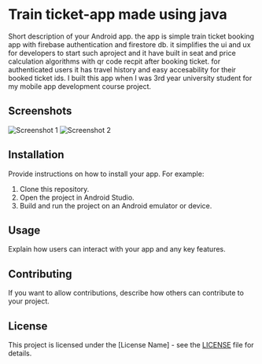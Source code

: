 # Train ticket-app made using java

Short description of your Android app.
  the app is simple train ticket booking app with firebase authentication and firestore db. it simplifies the ui and ux for developers to start such aproject and it have built in seat and price calculation algorithms with qr code recpit after booking ticket. for authenticated users it has travel history and easy accesability for their booked ticket ids.
  I built this app when I was 3rd year university student for my mobile app development course project.

## Screenshots

![Screenshot 1](/screenshots/Train_tiket2.png)
![Screenshot 2](/screenshots/Train_tiket.png)
<!-- Add more screenshots as needed -->

## Installation

Provide instructions on how to install your app. For example:
1. Clone this repository.
2. Open the project in Android Studio.
3. Build and run the project on an Android emulator or device.

## Usage

Explain how users can interact with your app and any key features.

## Contributing

If you want to allow contributions, describe how others can contribute to your project.

## License

This project is licensed under the [License Name] - see the [LICENSE](LICENSE) file for details.

